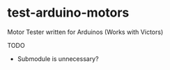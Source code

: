 # test-arduino-motors
Motor Tester written for Arduinos (Works with Victors)

TODO
* Submodule is unnecessary?
